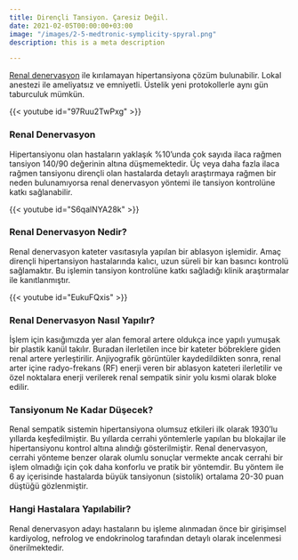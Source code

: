 ```yaml
---
title: Dirençli Tansiyon. Çaresiz Değil.
date: 2021-02-05T00:00:00+03:00
image: "/images/2-5-medtronic-symplicity-spyral.png"
description: this is a meta description

---
```

[Renal denervasyon](https://catakoglu.com/renal-denervasyon/) ile kırılamayan hipertansiyona çözüm bulunabilir. Lokal anestezi ile ameliyatsız ve emniyetli. Üstelik yeni protokollerle aynı gün taburculuk mümkün.

{{< youtube id="97Ruu2TwPxg" >}}

### Renal Denervasyon

Hipertansiyonu olan hastaların yaklaşık %10’unda çok sayıda ilaca rağmen tansiyon 140/90 değerinin altına düşmemektedir. Üç veya daha fazla ilaca rağmen tansiyonu dirençli olan hastalarda detaylı araştırmaya rağmen bir neden bulunamıyorsa renal denervasyon yöntemi ile tansiyon kontrolüne katkı sağlanabilir.

{{< youtube id="S6qalNYA28k" >}}

### Renal Denervasyon Nedir?

Renal denervasyon kateter vasıtasıyla yapılan bir ablasyon işlemidir. Amaç dirençli hipertansiyon hastalarında kalıcı, uzun süreli bir kan basıncı kontrolü sağlamaktır. Bu işlemin tansiyon kontrolüne katkı sağladığı klinik araştırmalar ile kanıtlanmıştır.

{{< youtube id="EukuFQxis" >}}

### Renal Denervasyon Nasıl Yapılır?

İşlem için kasığımızda yer alan femoral artere oldukça ince yapılı yumuşak bir plastik kanül takılır. Buradan ilerletilen ince bir kateter böbreklere giden renal artere yerleştirilir. Anjiyografik görüntüler kaydedildikten sonra, renal arter içine radyo-frekans (RF) enerji veren bir ablasyon kateteri ilerletilir ve özel noktalara enerji verilerek renal sempatik sinir yolu kısmi olarak bloke edilir.

### Tansiyonum Ne Kadar Düşecek?

Renal sempatik sistemin hipertansiyona olumsuz etkileri ilk olarak 1930’lu yıllarda keşfedilmiştir. Bu yıllarda cerrahi yöntemlerle yapılan bu blokajlar ile hipertansiyonu kontrol altına alındığı gösterilmiştir. Renal denervasyon, cerrahi yönteme benzer olarak olumlu sonuçlar vermekte ancak cerrahi bir işlem olmadığı için çok daha konforlu ve pratik bir yöntemdir. Bu yöntem ile 6 ay içerisinde hastalarda büyük tansiyonun (sistolik) ortalama 20-30 puan düştüğü gözlenmiştir.

### Hangi Hastalara Yapılabilir?

Renal denervasyon adayı hastaların bu işleme alınmadan önce bir girişimsel kardiyolog, nefrolog ve endokrinolog tarafından detaylı olarak incelenmesi önerilmektedir.